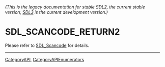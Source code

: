 ###### (This is the legacy documentation for stable SDL2, the current stable version; [SDL3](https://wiki.libsdl.org/SDL3/) is the current development version.)
# SDL_SCANCODE_RETURN2

Please refer to [SDL_Scancode](SDL_Scancode) for details.

----
[CategoryAPI](CategoryAPI), [CategoryAPIEnumerators](CategoryAPIEnumerators)


